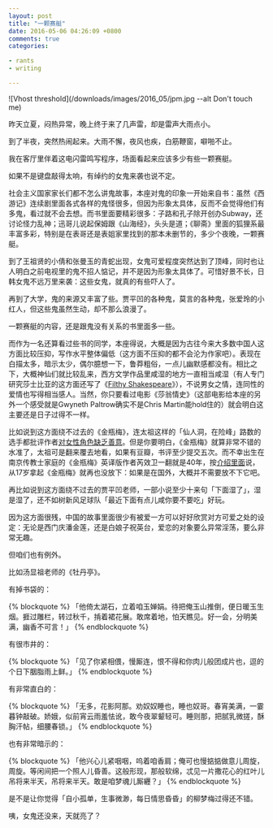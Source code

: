 ```yaml
---
layout: post
title: "一颗赛艇"
date: 2016-05-06 04:26:09 +0800
comments: true
categories:

- rants
- writing

---
```



![Vhost threshold](/downloads/images/2016_05/jpm.jpg --alt Don't touch me)

昨天立夏，闷热异常，晚上终于来了几声雷，却是雷声大雨点小。

到了半夜，突然热闹起来。大雨不懈，夜风也疾，白筋鞭窗，噼啪不止。

我在客厅里伴着这电闪雷鸣写程序，场面看起来应该多少有些一颗赛艇。

如果不是键盘敲得太响，有绰约的女鬼来袭也说不定。

社会主义国家家长们都不怎么讲鬼故事，本座对鬼的印象一开始来自书：虽然《西游记》连续剧里面各式各样的鬼怪很多，但因为形象太具体，反而不会觉得他们有多鬼，看过就不会去想。而书里面要精彩很多：子路和孔子除开创办Subway，还讨论怪力乱神；迅哥儿说起保姆跟《山海经》，头头是道；《聊斋》里面的狐狸系最丰富多彩，特别是在表哥还是表姐家里找到的那本未删节的，多少个夜晚，一颗赛艇。

到了王祖贤的小倩和张曼玉的青蛇出现，女鬼可爱程度突然达到了顶峰，同时也让人明白之前电视里的鬼不招人惦记，并不是因为形象太具体了。可惜好景不长，日韩女鬼不远万里来袭：这些女鬼，就真的有些吓人了。

再到了大学，鬼的来源又丰富了些。贾平凹的各种鬼，莫言的各种鬼，张爱玲的小红人，但这些鬼虽然生动，却不那么浪漫了。

一颗赛艇的内容，还是跟鬼没有关系的书里面多一些。

而作为一名还算看过些书的同学，本座得说，大概是因为古往今来大多数中国人这方面比较压抑，写作水平整体偏低（这方面不压抑的都不会沦为作家吧）。表现在白描太多，暗示太少，偶尔臆想一下，鲁莽粗俗，一点儿幽默感都没有。相比之下，大概神仙们就比较乱来，西方文学作品里咸湿的地方一直相当咸湿（有人专门研究莎士比亚的这方面还写了《[Filthy Shakespeare](https://www.amazon.com/Filthy-Shakespeare-Shakespeares-Outrageous-Sexual-ebook/dp/B002XW28D0?ie=UTF8&btkr=1&ref_=dp-kindle-redirect)》），不说男女之情，连同性的爱情也写得相当感人。当然，你只要看过电影《莎翁情史》（这部电影给本座的另外一个感受就是Gwyneth Paltrow确实不是Chris Martin能hold住的）就会明白这主要还是日子过得不一样。

比如说到这方面绕不过去的《金瓶梅》，连太祖这样的「仙人洞，在险峰」路数的选手都批评作者[对女性角色缺乏善意](http://history.sohu.com/20150911/n420836423.shtml)。但是你要明白，《金瓶梅》就算非常不错的水准了，太祖可是翻来覆去地看，如果有豆瓣，书评至少提交五次。而不幸出生在南京传教士家庭的《金瓶梅》英译版作者芮效卫一翻就是40年，按[介绍里面](http://news.inewsweek.cn/detail-634.html)说，从17岁拿起《金瓶梅》就再也没放下：如果是在国外，大概并不需要放不下它吧。

再比如说到这方面绕不过去的贾平凹老师，一部小说至少十来句「下面湿了」，湿是湿了，还不如树新风足球队「最近下面有点儿咸你要不要吃」好玩。

因为这方面很残，中国的故事里面很少有被爱一方可以好好欣赏对方可爱之处的设定：无论是西门庆潘金莲，还是白娘子祝英台，爱恋的对象要么异常淫荡，要么非常无趣。

但咱们也有例外。

比如汤显祖老师的《牡丹亭》。

有掉书袋的：

{% blockquote %}
「他倚太湖石，立着咱玉婵娟。待把俺玉山推倒，便日暖玉生烟。捱过雕栏，转过秋千，掯着裙花展。敢席着地，怕天瞧见。好一会，分明美满，幽香不可言！」
{% endblockquote %}

有很市井的：

{% blockquote %}
「见了你紧相偎，慢厮连，恨不得和你肉儿般团成片也，逗的个日下胭脂雨上鲜。」
{% endblockquote %}

有非常直白的：

{% blockquote %}
「无多，花影阿那。劝奴奴睡也，睡也奴哥。春宵美满，一霎暮钟敲破。娇娥，似前宵云雨羞怯讹，敢今夜翠颦轻可。睡则那，把腻乳微搓，酥胸汗帖，细腰春锁。」
{% endblockquote %}

也有非常暗示的：

{% blockquote %}
「他兴心儿紧咽咽，呜着咱香肩；俺可也慢掂掂做意儿周旋，周旋。等闲间把一个照人儿昏善。这般形现，那般软绵，忒见一片撒花心的红叶儿吊将来半天，吊将来半天。敢是咱梦魂儿厮纒？」
{% endblockquote %}

是不是让你觉得「自小孤单，生事微渺，每日情思昏昏」的柳梦梅过得还不错。

咦，女鬼还没来，天就亮了？

